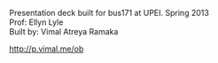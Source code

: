 Presentation deck built for bus171 at UPEI. Spring 2013  
Prof: Ellyn Lyle  
Built by: Vimal Atreya Ramaka  
  
http://p.vimal.me/ob  